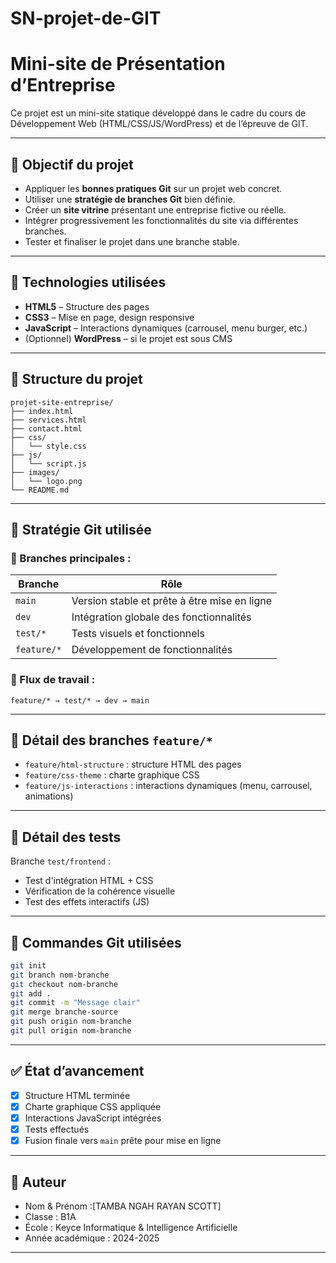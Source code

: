 # SN-projet-de-GIT
#  Mini-site de Présentation d’Entreprise

Ce projet est un mini-site statique développé dans le cadre du cours de Développement Web (HTML/CSS/JS/WordPress) et de l’épreuve de GIT.

---

## 📝 Objectif du projet

- Appliquer les **bonnes pratiques Git** sur un projet web concret.
- Utiliser une **stratégie de branches Git** bien définie.
- Créer un **site vitrine** présentant une entreprise fictive ou réelle.
- Intégrer progressivement les fonctionnalités du site via différentes branches.
- Tester et finaliser le projet dans une branche stable.

---

## 🧩 Technologies utilisées

- **HTML5** – Structure des pages
- **CSS3** – Mise en page, design responsive
- **JavaScript** – Interactions dynamiques (carrousel, menu burger, etc.)
- (Optionnel) **WordPress** – si le projet est sous CMS

---

## 📁 Structure du projet

```
projet-site-entreprise/
├── index.html
├── services.html
├── contact.html
├── css/
│   └── style.css
├── js/
│   └── script.js
├── images/
│   └── logo.png
└── README.md
```

---

## 🔀 Stratégie Git utilisée

### 🌿 Branches principales :

| Branche       | Rôle                                          |
|---------------|-----------------------------------------------|
| `main`        | Version stable et prête à être mise en ligne  |
| `dev`         | Intégration globale des fonctionnalités       |
| `test/*`      | Tests visuels et fonctionnels                 |
| `feature/*`   | Développement de fonctionnalités              |

### 🔁 Flux de travail :

```
feature/* → test/* → dev → main
```

---

## 🚧 Détail des branches `feature/*`

- `feature/html-structure` : structure HTML des pages
- `feature/css-theme` : charte graphique CSS
- `feature/js-interactions` : interactions dynamiques (menu, carrousel, animations)

---

## 🧪 Détail des tests

Branche `test/frontend` :
- Test d'intégration HTML + CSS
- Vérification de la cohérence visuelle
- Test des effets interactifs (JS)

---

## 🧰 Commandes Git utilisées

```bash
git init
git branch nom-branche
git checkout nom-branche
git add .
git commit -m "Message clair"
git merge branche-source
git push origin nom-branche
git pull origin nom-branche
```

---

## ✅ État d’avancement

- [x] Structure HTML terminée
- [x] Charte graphique CSS appliquée
- [x] Interactions JavaScript intégrées
- [x] Tests effectués
- [x] Fusion finale vers `main` prête pour mise en ligne

---

## 📌 Auteur

- Nom & Prénom :[TAMBA NGAH RAYAN SCOTT]  
- Classe : B1A
- École : Keyce Informatique & Intelligence Artificielle  
- Année académique : 2024-2025

---
